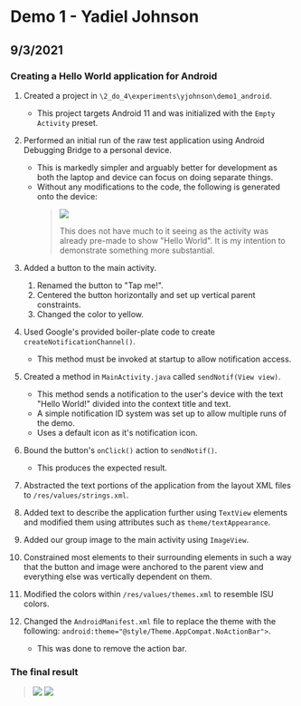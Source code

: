 # Demo 1 - Yadiel Johnson

## 9/3/2021

### Creating a Hello World application for Android

1. Created a project in `\2_do_4\experiments\yjohnson\demo1_android`.
    * This project targets Android 11 and was initialized with the `Empty Activity` preset.

2. Performed an initial run of the raw test application using Android Debugging Bridge to a personal device.
    * This is markedly simpler and arguably better for development as both the laptop and device can focus on doing
      separate things.
    * Without any modifications to the code, the following is generated onto the device:
      > ![](demo1_res/demo1_ss1.jpg)
      >
      > This does not have much to it seeing as the activity was already pre-made to show "Hello World". It is my intention to demonstrate something more substantial.

3. Added a button to the main activity.
    1. Renamed the button to "Tap me!".
    2. Centered the button horizontally and set up vertical parent constraints.
    3. Changed the color to yellow.

4. Used Google's provided boiler-plate code to create `createNotificationChannel()`.
    * This method must be invoked at startup to allow notification access.

5. Created a method in `MainActivity.java` called `sendNotif(View view)`.
    * This method sends a notification to the user's device with the text "Hello World!" divided into the context title
      and text.
    * A simple notification ID system was set up to allow multiple runs of the demo.
    * Uses a default icon as it's notification icon.
6. Bound the button's `onClick()` action to `sendNotif()`.
    * This produces the expected result.
7. Abstracted the text portions of the application from the layout XML files to `/res/values/strings.xml`.
8. Added text to describe the application further using `TextView` elements and modified them using attributes such
   as `theme/textAppearance`.
9. Added our group image to the main activity using `ImageView`.
10. Constrained most elements to their surrounding elements in such a way that the button and image were anchored to the
    parent view and everything else was vertically dependent on them.
11. Modified the colors within `/res/values/themes.xml` to resemble ISU colors.
12. Changed the `AndroidManifest.xml` file to replace the theme with the following: `android:theme="@style/Theme.AppCompat.NoActionBar">`.
    * This was done to remove the action bar.

### The final result
> ![](demo1_res/demo1_ss2.png)
> ![](demo1_res/demo1_ss3.png)